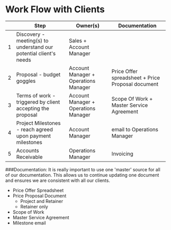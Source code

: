# Work Flow with Clients

| | Step | Owner(s) | Documentation |
| -- | -- | -- | -- |
| 1 | Discovery - meeting(s) to understand our potential client's needs | Sales + Account Manager |  |
| 2 | Proposal - budget goggles | Account Manager + Operations Manager | Price Offer spreadsheet +  Price Proposal document |
| 3 | Terms of work - triggered by client accepting the proposal | Account Manager + Operations Manager | Scope Of Work + Master Service Agreement |
| 4 | Project Milestones - reach agreed upon payment milestones | Account Manager | email to Operations Manager |
| 5 | Accounts Receivable | Operations Manager | Invoicing |

###Documentation:
It is really important to use one 'master' source for all of our documentation. This allows us to continue updating one document and ensures we are consistent with all our clients.

* Price Offer Spreadsheet
* Price Proposal Document
  * Project and Retainer
  * Retainer only
* Scope of Work
* Master Service Agreement
* Milestone email


